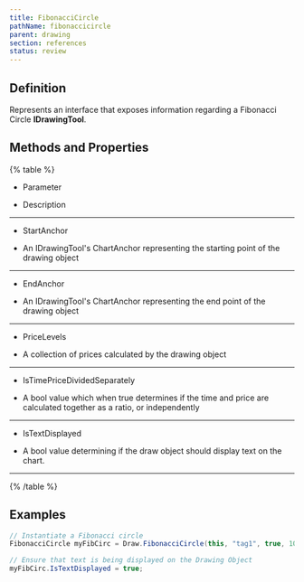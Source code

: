 ```yaml
---
title: FibonacciCircle
pathName: fibonaccicircle
parent: drawing
section: references
status: review
---
```


## Definition

Represents an interface that exposes information regarding a Fibonacci Circle **IDrawingTool**.

## Methods and Properties

{% table %}

* Parameter

* Description

---

* StartAnchor

* An IDrawingTool's ChartAnchor representing the starting point of the drawing object

---

* EndAnchor

* An IDrawingTool's ChartAnchor representing the end point of the drawing object

---

* PriceLevels

* A collection of prices calculated by the drawing object

---

* IsTimePriceDividedSeparately

* A bool value which when true determines if the time and price are calculated together as a ratio, or independently

---

* IsTextDisplayed

* A bool value determining if the draw object should display text on the chart.

---

{% /table %}

## Examples

```csharp
// Instantiate a Fibonacci circle
FibonacciCircle myFibCirc = Draw.FibonacciCircle(this, "tag1", true, 10, Low[10], 0, High[0]);

// Ensure that text is being displayed on the Drawing Object
myFibCirc.IsTextDisplayed = true;
```
